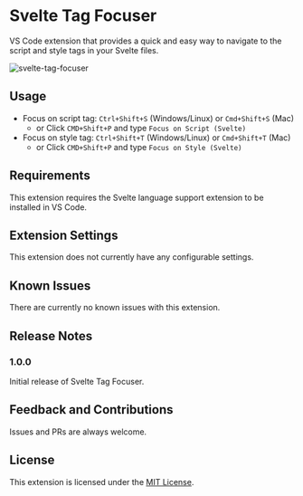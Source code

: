 
# Svelte Tag Focuser

VS Code extension that provides a quick and easy way to navigate to the script and style tags in your Svelte files.

![svelte-tag-focuser](https://user-images.githubusercontent.com/32632542/236613577-0553a995-40ee-45eb-b127-2509dd331f0e.gif)

## Usage

- Focus on script tag: `Ctrl+Shift+S` (Windows/Linux) or `Cmd+Shift+S` (Mac)
  - or Click `CMD+Shift+P` and type `Focus on Script (Svelte)`
- Focus on style tag: `Ctrl+Shift+T` (Windows/Linux) or `Cmd+Shift+T` (Mac)
  - or Click `CMD+Shift+P` and type `Focus on Style (Svelte)`

## Requirements

This extension requires the Svelte language support extension to be installed in VS Code.

## Extension Settings

This extension does not currently have any configurable settings.

## Known Issues

There are currently no known issues with this extension.

## Release Notes

### 1.0.0

Initial release of Svelte Tag Focuser.

## Feedback and Contributions

Issues and PRs are always welcome.
## License

This extension is licensed under the [MIT License](LICENSE).